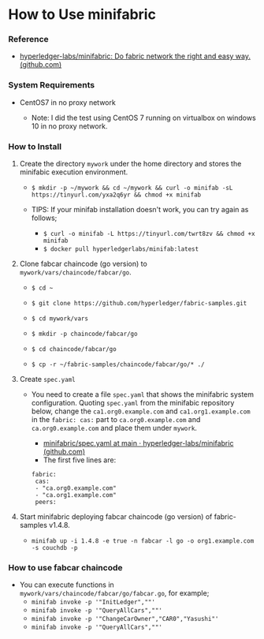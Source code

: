 # How to Use minifabric

### Reference

- [hyperledger-labs/minifabric: Do fabric network the right and easy way. (github.com)](https://github.com/hyperledger-labs/minifabric)

  

### System Requirements

- CentOS7 in no proxy network

  - Note: I did the test using CentOS 7 running on virtualbox on windows 10 in no proxy network.
  
  

### How to Install

1. Create the directory `mywork` under the home directory and stores the minifabic execution environment.

   - `$ mkdir -p ~/mywork && cd ~/mywork && curl -o minifab -sL https://tinyurl.com/yxa2q6yr && chmod +x minifab`

   - TIPS: If your minifab installation doesn't work, you can try again as follows;
     - `$ curl -o minifab -L https://tinyurl.com/twrt8zv && chmod +x minifab`
     - `$ docker pull hyperledgerlabs/minifab:latest`

2. Clone fabcar chaincode (go version) to `mywork/vars/chaincode/fabcar/go`.

   - `$ cd ~`

   - `$ git clone https://github.com/hyperledger/fabric-samples.git`

   - `$ cd mywork/vars`

   - `$ mkdir -p chaincode/fabcar/go`

   - `$ cd chaincode/fabcar/go`

   - `$ cp -r ~/fabric-samples/chaincode/fabcar/go/* ./`

3. Create `spec.yaml`

   - You need to create a file `spec.yaml` that shows the minifabric system configuration. Quoting `spec.yaml` from the minifabic repository below, change the `ca1.org0.example.com` and `ca1.org1.example.com` in the `fabric: cas:` part to `ca.org0.example.com` and `ca.org0.example.com` and place them under `mywork`.

      - [minifabric/spec.yaml at main · hyperledger-labs/minifabric (github.com)](https://github.com/hyperledger-labs/minifabric/blob/main/spec.yaml)
      - The first five lines are:

      ```
      fabric:
       cas:
       - "ca.org0.example.com"
       - "ca.org1.example.com"
       peers: 
      ```

4. Start minifabric deploying fabcar chaincode (go version) of fabric-samples v1.4.8.

   - `minifab up -i 1.4.8 -e true -n fabcar -l go -o org1.example.com -s couchdb -p`




### How to use fabcar chaincode

- You can execute functions in `mywork/vars/chaincode/fabcar/go/fabcar.go`, for example;
  - `minifab invoke -p '"InitLedger",""'`
  - `minifab invoke -p '"QueryAllCars",""'`
  - `minifab invoke -p '"ChangeCarOwner","CAR0","Yasushi"'`
  - `minifab invoke -p '"QueryAllCars",""'`

